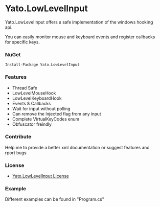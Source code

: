 # Yato.LowLevelInput

Yato.LowLevelInput offers a safe implementation of the windows hooking api.


You can easily monitor mouse and keyboard events and register callbacks for specific keys.

### NuGet

    Install-Package Yato.LowLevelInput

### Features

- Thread Safe
- LowLevelMouseHook
- LowLevelKeyboardHook
- Events & Callbacks
- Wait for input without polling
- Can remove the Injected flag from any input
- Complete VirtualKeyCodes enum
- Obfuscator freindly

### Contribute

Help me to provide a better xml documentation or suggest features and rport bugs

### License

- [Yato.LowLevelInput License](https://github.com/YatoDev/Yato.LowLevelInput/blob/master/LICENSE "Yato.LowLevelInput License")

### Example

Different examples can be found in "Program.cs"